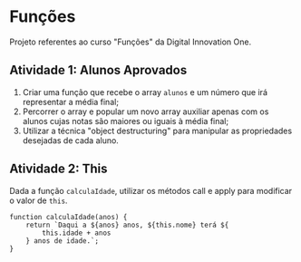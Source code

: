 # Funções

Projeto referentes ao curso "Funções" da Digital Innovation One.

## Atividade 1: Alunos Aprovados

1. Criar uma função que recebe o array `alunos` e um número que irá representar a média final;
2. Percorrer o array e popular um novo array auxiliar apenas com os alunos cujas notas são maiores ou iguais à média final;
3. Utilizar a técnica "object destructuring" para manipular as propriedades desejadas de cada aluno.

## Atividade 2: This

Dada a função `calculaIdade`, utilizar os métodos call e apply para modificar o valor de `this`. 

```
function calculaIdade(anos) {
	return `Daqui a ${anos} anos, ${this.nome} terá ${
		this.idade + anos
	} anos de idade.`;
}
```